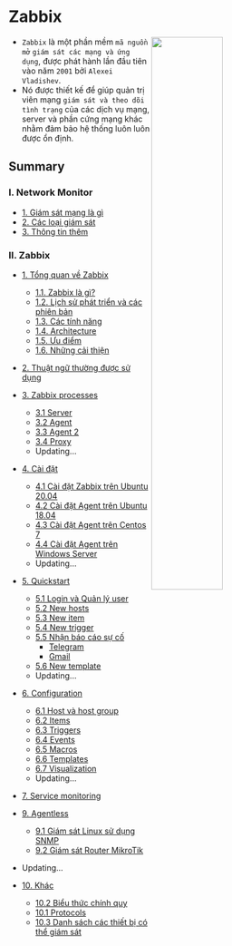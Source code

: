 <h1> Zabbix </h1>

<img src=https://i.imgur.com/3zAIpt7.png width=50% align="right">

- `Zabbix` là một phần mềm `mã nguồn mở` `giám sát các mạng và ứng dụng`, được phát hành lần đầu tiên vào năm `2001` bởi `Alexei Vladishev`. 
- Nó được thiết kế để giúp quản trị viên mạng `giám sát và theo dõi tình trạng` của các dịch vụ mạng, server và phần cứng mạng khác nhằm đảm bảo hệ thống luôn luôn được ổn định.

<h2>Summary</h2>

### I. Network Monitor
- [1. Giám sát mạng là gì](Network-Monitor/Network-monitor.md#1-giám-sát-mạng-là-gì)
- [2. Các loại giám sát](Network-Monitor/Network-monitor.md#2-các-loại-giám-sát)
- [3. Thông tin thêm](Network-Monitor/Network-monitor.md#3-thông-tin-thêm)

### II. Zabbix
- [1. Tổng quan về Zabbix](Zabbix/Overview/Info.md)
  - [1.1. Zabbix là gì?](Zabbix/Overview/Info.md#1-zabbix-là-gì)
  - [1.2. Lịch sử phát triển và các phiên bản](Zabbix/Overview/Info.md#2-lịch-sử-phát-triển-và-các-phiên-bản)
  - [1.3. Các tính năng](Zabbix/Overview/Info.md#3-các-tính-năng-của-zabbix)
  - [1.4. Architecture](Zabbix/Overview/Info.md#4-architecture)
  - [1.5. Ưu điểm](Zabbix/Overview/Info.md#5-ưu-điểm-của-zabbix)
  - [1.6. Những cải thiện](Zabbix/Overview/Info.md#6-những-điều-cải-thiện)
- [2. Thuật ngữ thường được sử dụng](Zabbix/Thuat-ngu.md)
- [3. Zabbix processes](Zabbix/processes)
  - [3.1 Server](Zabbix/processes/server.md)
  - [3.2 Agent](Zabbix/processes/agent.md)
  - [3.3 Agent 2](Zabbix/processes/agent2.md)
  - [3.4 Proxy](Zabbix/processes/proxy.md)
  - Updating...
- [4. Cài đặt](Zabbix/install)
  - [4.1 Cài đặt Zabbix trên Ubuntu 20.04](Zabbix/install/1-Server-Ubuntu20.04.md)
  - [4.2 Cài đặt Agent trên Ubuntu 18.04](Zabbix/install/2-Agent-Ubuntu18.04.md)
  - [4.3 Cài đặt Agent trên Centos 7](Zabbix/install/3-Agent-Centos7.md)
  - [4.4 Cài đặt Agent trên Windows Server](Zabbix/install/4-Agent-WinSRV2012.md)
  - Updating...
- [5. Quickstart](Zabbix/Quickstart)
  - [5.1 Login và Quản lý user](Zabbix/Quickstart/1-Login&User.md)
  - [5.2 New hosts](Zabbix/Quickstart/2-New-host.md)
  - [5.3 New item](Zabbix/Quickstart/3-New-item.md)
  - [5.4 New trigger](Zabbix/Quickstart/4-New-trigger.md)
  - [5.5 Nhận báo cáo sự cố](Zabbix/Quickstart/5-Receiving-Problem-notification.md)
    - [Telegram](Zabbix/Configuration/10-Alert-Telegram.md#i-telegram-webhook)
    - [Gmail](Zabbix/Configuration/10-Alert-Telegram.md#ii-gmail)
  - [5.6 New template](Zabbix/Quickstart/6-New-template.md)
  - Updating...

- [6. Configuration]()
  - [6.1 Host và host group](Zabbix/Configuration/1-Host&host-groups.md)
  - [6.2 Items](Zabbix/Configuration/2-Items.md)
  - [6.3 Triggers](Zabbix/Configuration/3-Triggers.md)
  - [6.4 Events](Zabbix/Configuration/4-Events.md)
  - [6.5 Macros](Zabbix/Configuration/8-Macros.md)
  - [6.6 Templates](Zabbix/Configuration/9-Templates.md)
  - [6.7 Visualization](Zabbix/Configuration/7-Visualization.md)
  - Updating...

- [7. Service monitoring](Zabbix/Service-monitoring)
- [9. Agentless](Zabbix/Agentless/)
  - [9.1 Giám sát Linux sử dụng SNMP](Zabbix/Agentless/1-Monitor-Linux-SNMP.md)
  - [9.2 Giám sát Router MikroTik](Zabbix/Agentless/2-Monitor-Mikrotik.md)
- Updating...
- [10. Khác](Zabbix/Other)
  - [10.2 Biểu thức chính quy](Zabbix/Other/1-bieu-thuc-chinh-quy.md)
  - [10.1 Protocols](Zabbix/Other/2-protocol.md)
  - [10.3 Danh sách các thiết bị có thể giám sát](Zabbix/use.md)